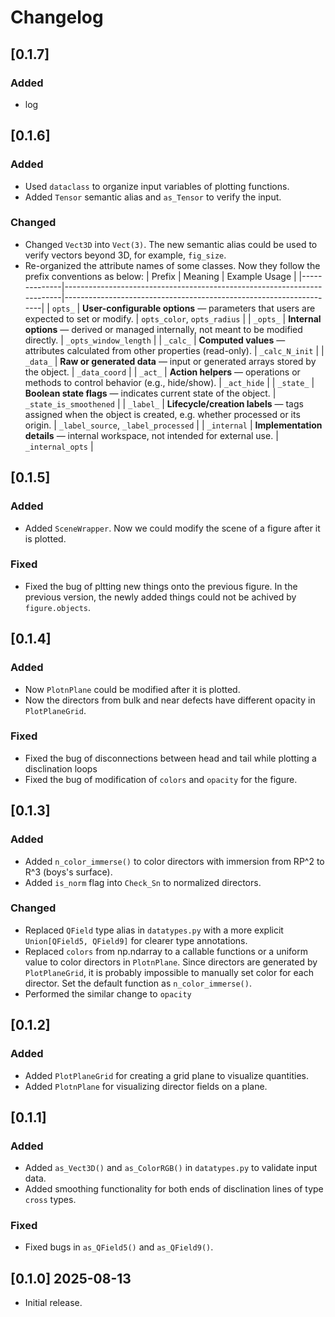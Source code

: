 # Changelog

## [0.1.7]
### Added
 - log

## [0.1.6]
### Added
 - Used ```dataclass``` to organize input variables of plotting functions.
 - Added ```Tensor``` semantic alias and ```as_Tensor``` to verify the input.
### Changed
 - Changed ```Vect3D``` into ```Vect(3)```. The new semantic alias could be used to verify vectors beyond 3D, for example, ```fig_size```.   
 - Re-organized the attribute names of some classes. Now they follow the prefix conventions as below:
| Prefix       | Meaning                                                                 | Example Usage                                                      |
|--------------|-------------------------------------------------------------------------|--------------------------------------------------------------------|
| `opts_`      | **User-configurable options** — parameters that users are expected to set or modify. | `opts_color`, `opts_radius` |
| `_opts_`     | **Internal options** — derived or managed internally, not meant to be modified directly. | `_opts_window_length` |
| `_calc_`     | **Computed values** — attributes calculated from other properties (read-only). | `_calc_N_init` |
| `_data_`     | **Raw or generated data** — input or generated arrays stored by the object. | `_data_coord` |
| `_act_`      | **Action helpers** — operations or methods to control behavior (e.g., hide/show). | `_act_hide` |
| `_state_`    | **Boolean state flags** — indicates current state of the object. | `_state_is_smoothened` |
| `_label_`    | **Lifecycle/creation labels** — tags assigned when the object is created, e.g. whether processed or its origin. | `_label_source`, `_label_processed` |
| `_internal` | **Implementation details** — internal workspace, not intended for external use. | `_internal_opts` |

## [0.1.5]
### Added
 - Added ```SceneWrapper```. Now we could modify the scene of a figure after it is plotted.
 ### Fixed
 - Fixed the bug of pltting new things onto the previous figure. In the previous version, the newly added things could not be achived by ```figure.objects```.

## [0.1.4]
### Added
 - Now ```PlotnPlane``` could be modified after it is plotted.
 - Now the directors from bulk and near defects have different opacity in ```PlotPlaneGrid```.
### Fixed
 - Fixed the bug of disconnections between head and tail while plotting a disclination loops
 - Fixed the bug of modification of ```colors``` and ```opacity``` for the figure.

## [0.1.3]
### Added
 - Added ```n_color_immerse()``` to color directors with immersion from RP^2 to R^3 (boys's surface).
 - Added ```is_norm``` flag into ```Check_Sn``` to normalized directors.
### Changed
 - Replaced ```QField``` type alias in ```datatypes.py``` with a more explicit ```Union[QField5, QField9]``` for clearer type annotations.
 - Replaced ```colors``` from np.ndarray to a callable functions or a uniform value to color directors in ```PlotnPlane```. Since directors are generated by ```PlotPlaneGrid```, it is probably impossible to manually set color for each director. Set the default function as ```n_color_immerse()```.
  - Performed the similar change to ```opacity```

## [0.1.2]
### Added
 - Added ```PlotPlaneGrid``` for creating a grid plane to visualize quantities.
 - Added ```PlotnPlane``` for visualizing director fields on a plane.

## [0.1.1]
### Added
 - Added ```as_Vect3D()``` and ```as_ColorRGB()``` in ```datatypes.py``` to validate input data.
 - Added smoothing functionality for both ends of disclination lines of type ```cross``` types.
 ### Fixed
- Fixed bugs in `as_QField5()` and `as_QField9()`.

## [0.1.0] 2025-08-13
 - Initial release.
